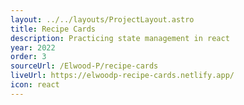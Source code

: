 ```yaml
---
layout: ../../layouts/ProjectLayout.astro
title: Recipe Cards
description: Practicing state management in react
year: 2022
order: 3
sourceUrl: /Elwood-P/recipe-cards
liveUrl: https://elwoodp-recipe-cards.netlify.app/
icon: react
---
```

